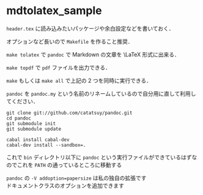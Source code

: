 mdtolatex_sample
================

`header.tex` に読み込みたいパッケージや余白設定などを書いておく．

オプションなど長いので `Makefile` を作ること推奨．

`make tolatex` で `pandoc` で Markdown の文章を \LaTeX 形式に出来る．

`make topdf` で `pdf` ファイルを出力できる．

`make` もしくは `make all` で上記の 2 つを同時に実行できる．

`pandoc` を `pandoc.my` という名前のリネームしているので自分用に直して利用してください．


    git clone git://github.com/catatsuy/pandoc.git
    cd pandoc
    git submodule init
    git submodule update
    
    cabal install cabal-dev
    cabal-dev install --sandbox=.

これで `bin` ディレクトリ以下に `pandoc` という実行ファイルができているはずなのでこれを `PATH` の通っているところに移動する

`pandoc` の `-V addoption=papersize` は私の独自の拡張です  
ドキュメントクラスのオプションを追加できます
